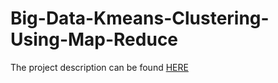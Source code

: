 # Big-Data-Kmeans-Clustering-Using-Map-Reduce

The project description can be found <a href = "https://lambda.uta.edu/cse6331/fall18/project2.html">HERE</a> 
